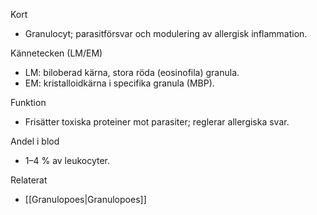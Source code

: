 Kort
- Granulocyt; parasitförsvar och modulering av allergisk inflammation.

Kännetecken (LM/EM)
- LM: biloberad kärna, stora röda (eosinofila) granula.
- EM: kristalloidkärna i specifika granula (MBP).

Funktion
- Frisätter toxiska proteiner mot parasiter; reglerar allergiska svar.

Andel i blod
- 1–4 % av leukocyter.

Relaterat
- [[Granulopoes|Granulopoes]]
